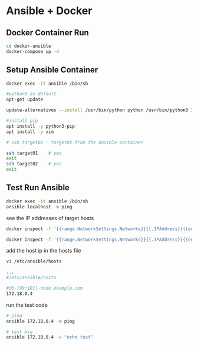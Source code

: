 # Ansible + Docker

## Docker Container Run

```bash
cd docker-ansible
docker-compose up -d
```

## Setup Ansible Container
```bash
docker exec -it ansible /bin/sh

#python3 as default
apt-get update

update-alternatives --install /usr/bin/python python /usr/bin/python3 1

#install pip
apt install -y python3-pip	
apt install -y vim

# ssh target01 - target05 from the ansible container

ssh target01    # yes
exit
ssh target02    # yes
exit
```

## Test Run Ansible
```bash
docker exec -it ansible /bin/sh
ansible localhost -m ping
```
see the IP addresses of target hosts
```bash
docker inspect -f '{{range.NetworkSettings.Networks}}{{.IPAddress}}{{end}}' target01

docker inspect -f '{{range.NetworkSettings.Networks}}{{.IPAddress}}{{end}}' target02
```

add the host ip in the hosts file
```bash
vi /etc/ansible/hosts

...
#/etc/ansible/hosts

#db-[99:101]-node.example.com
172.18.0.4
```

run the test code
```bash
# ping
ansible 172.18.0.4 -m ping

# test msg
ansible 172.18.0.4 -a "echo test"
```